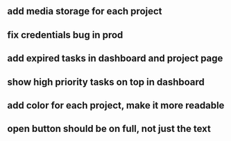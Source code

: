 ## add media storage for each project
## fix credentials bug in prod
## add expired tasks in dashboard and project page
## show high priority tasks on top in dashboard
## add color for each project, make it more readable
## open button should be on full, not just the text

